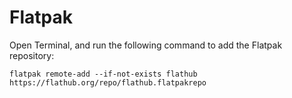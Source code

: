  # Flatpak

Open Terminal, and run the following command to add the Flatpak repository:

```
flatpak remote-add --if-not-exists flathub https://flathub.org/repo/flathub.flatpakrepo
```

